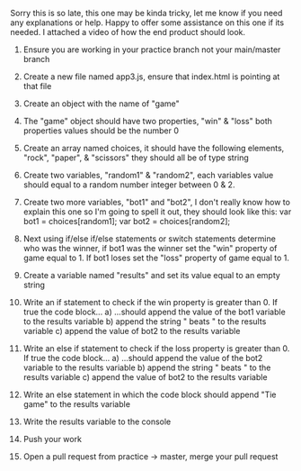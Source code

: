 Sorry this is so late, this one may be kinda tricky, let me know if you need any explanations or help. Happy to offer some assistance on this one if its needed. I attached a video of how the end product should look.

1) Ensure you are working in your practice branch not your main/master branch

2) Create a new file named app3.js, ensure that index.html is pointing at that file

3) Create an object with the name of "game"

4) The "game" object should have two properties, "win" & "loss" both properties values should be the number 0

5) Create an array named choices, it should have the following elements, "rock", "paper", & "scissors" they should all be of type string

6) Create two variables, "random1" & "random2", each variables value should equal to a random number integer between 0 & 2.

7) Create two more variables, "bot1" and "bot2", I don't really know how to explain this one so I'm going to spell it out, they should look like this: var bot1 = choices[random1]; var bot2 = choices[random2];

8) Next using if/else if/else statements or switch statements determine who was the winner, if bot1 was the winner set the "win" property of game equal to 1. If bot1 loses set the "loss" property of game equal to 1.

9) Create a variable named "results" and set its value equal to an empty string

10) Write an if statement to check if the win property is greater than 0. If true the code block...
a) ...should append the value of the bot1 variable to the results variable
b) append the string " beats " to the results variable
c) append the value of bot2 to the results variable

11) Write an else if statement to check if the loss property is greater than 0. If true the code block...
a) ...should append the value of the bot2 variable to the results variable
b) append the string " beats " to the results variable
c) append the value of bot2 to the results variable

12) Write an else statement in which the code block should append "Tie game" to the results variable

13) Write the results variable to the console

14) Push your work

15) Open a pull request from practice -> master, merge your pull request